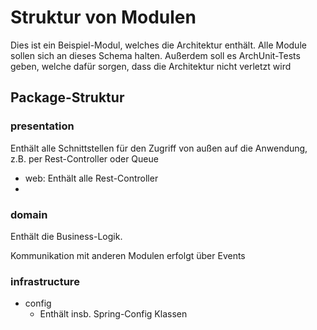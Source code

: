 # Struktur von Modulen

Dies ist ein Beispiel-Modul, welches die Architektur enthält.
Alle Module sollen sich an dieses Schema halten.
Außerdem soll es ArchUnit-Tests geben, welche dafür sorgen, dass die Architektur nicht verletzt wird

## Package-Struktur

### presentation

Enthält alle Schnittstellen für den Zugriff von außen auf die Anwendung, z.B. per Rest-Controller oder Queue

- web: Enthält alle Rest-Controller
-

### domain

Enthält die Business-Logik.

Kommunikation mit anderen Modulen erfolgt über Events

### infrastructure

- config
    - Enthält insb. Spring-Config Klassen